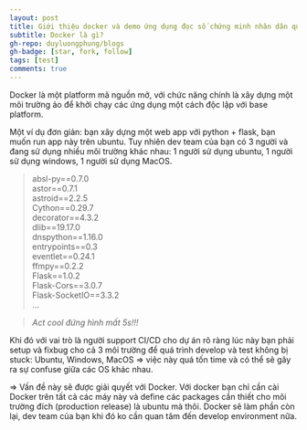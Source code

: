 ```yaml
---
layout: post
title: Giới thiệu docker và demo ứng dụng đọc số chứng minh nhân dân qua hình ảnh với docker (Part1)
subtitle: Docker là gì?
gh-repo: duyluongphung/blogs
gh-badge: [star, fork, follow]
tags: [test]
comments: true
---
```


Docker là một platform mã nguồn mở, với chức năng chính là xây dựng một môi trường ảo để khởi chạy các ứng dụng một cách độc lập với base platform. 

Một ví dụ đơn giản: bạn xây dựng một web app với python + flask, bạn muốn run app này trên ubuntu. Tuy nhiên dev team của bạn có 3 người và đang sử dụng nhiều môi trường khác nhau: 1 người sử dụng ubuntu, 1 người sử dụng windows, 1 người sử dụng MacOS.
>absl-py==0.7.0  
astor==0.7.1  
astroid==2.2.5  
Cython==0.29.7  
decorator==4.3.2  
dlib==19.17.0  
dnspython==1.16.0  
entrypoints==0.3  
eventlet==0.24.1  
ffmpy==0.2.2  
Flask==1.0.2  
Flask-Cors==3.0.7  
Flask-SocketIO==3.3.2  
...

>*Act cool đứng hình mất 5s!!!*

Khi đó với vai trò là người support CI/CD cho dự án rõ ràng lúc này bạn phải setup và fixbug cho cả 3 môi trường để quá trình develop và test không bị stuck: Ubuntu, Windows, MacOS => việc này quá tốn time và có thể sẽ gây ra sự confuse giữa các OS khác nhau.

=> Vấn đề này sẽ được giải quyết với Docker. Với docker bạn chỉ cần cài Docker trên tất cả các máy này và define các packages cần thiết cho môi trường đích (production release) là ubuntu mà thôi. Docker sẽ làm phần còn lại, dev team của bạn khi đó ko cần quan tâm đến develop environment nữa.

